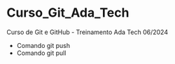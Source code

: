 # Curso_Git_Ada_Tech
Curso de Git e GitHub - Treinamento Ada Tech 06/2024

* Comando git push
* Comando git pull
